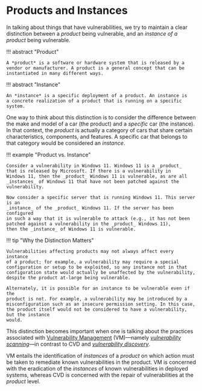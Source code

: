 # Products and Instances

In talking about things that have vulnerabilities, we try to maintain a
clear distinction between a *product* being vulnerable, and an *instance
of a product* being vulnerable.

!!! abstract "Product"

    A *product* is a software or hardware system that is released by a
    vendor or manufacturer. A product is a general concept that can be
    instantiated in many different ways.

!!! abstract "Instance"

    An *instance* is a specific deployment of a product. An instance is
    a concrete realization of a product that is running on a specific
    system.

One way to think about this distinction is to consider the difference between
the make and model of a car (the product) and a *specific* car (the instance).
In that context, the *product* is actually a category of cars that share certain characteristics,
components, and features. A specific car that belongs to that category would be considered
an *instance*.

!!! example "Product vs. Instance"

    Consider a vulnerability in Windows 11. Windows 11 is a _product_
    that is released by Microsoft. If there is a vulnerability in
    Windows 11, then the _product_ Windows 11 is vulnerable, as are all
    _instances_ of Windows 11 that have not been patched against the
    vulnerability.

    Now consider a specific server that is running Windows 11. This server is an
    _instance_ of the _product_ Windows 11. If the server has been configured
    in such a way that it is vulnerable to attack (e.g., it has not been
    patched against a vulnerability in the _product_ Windows 11),
    then the _instance_ of Windows 11 is vulnerable.

!!! tip "Why the Distinction Matters"

    Vulnerabilities affecting products may not always affect every instance
    of a product; for example, a vulnerability may require a special
    configuration or setup to be exploited, so any instance not in that
    configuration state would actually be unaffected by the vulnerability,
    despite the product at-large being vulnerable.

    Alternately, it is possible for an instance to be vulnerable even if the
    product is not. For example, a vulnerability may be introduced by a
    misconfiguration such as an insecure permission setting. In this case,
    the product itself would not be considered to have a vulnerability, but the instance
    would.

This distinction becomes important when one is talking about the
practices associated with [Vulnerability Management](vulnerability_management.md)
(VM)&mdash;namely
[*vulnerability scanning*](vulnerability_scanning.md)&mdash;in contrast to CVD and
[*vulnerability discovery*](vulnerability_discovery.md).

VM entails the identification of *instances* of a *product*
on which action must be taken to remediate known vulnerabilities in the
product. VM is concerned with the eradication of the *instances* of known
vulnerabilities in deployed systems, whereas CVD is concerned with the
repair of vulnerabilities at the *product* level.
